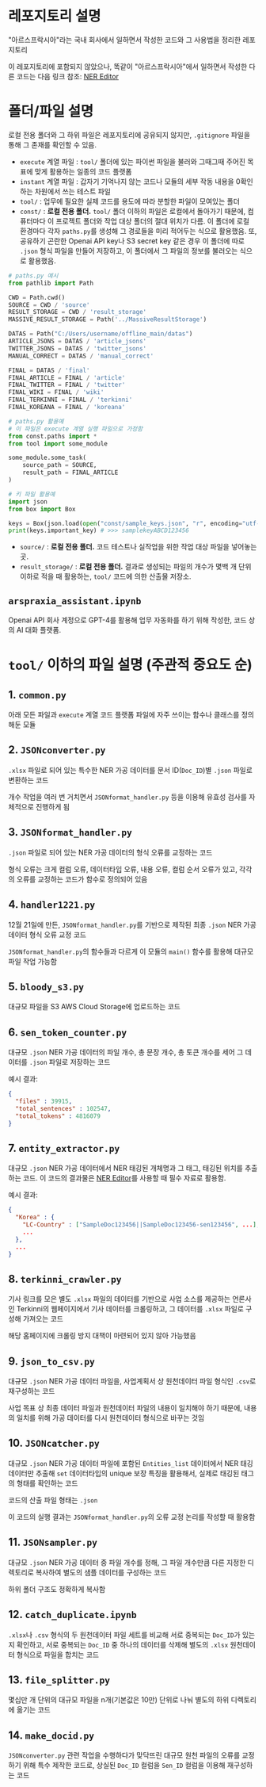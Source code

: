 # 레포지토리 설명
"아르스프락시아"라는 국내 회사에서 일하면서 작성한 코드와 그 사용법을 정리한 레포지토리

이 레포지토리에 포함되지 않았으나, 똑같이 "아르스프락시아"에서 일하면서 작성한 다른 코드는 다음 링크 참조:
[NER Editor](https://github.com/Siadel/arspraxia_JSON_NER_Editor)

# 폴더/파일 설명
로컬 전용 폴더와 그 하위 파일은 레포지토리에 공유되지 않지만, `.gitignore` 파일을 통해 그 존재를 확인할 수 있음.
- `execute` 계열 파일 : `tool/` 폴더에 있는 파이썬 파일을 불러와 그때그때 주어진 목표에 맞게 활용하는 일종의 코드 플랫폼
- `instant` 계열 파일 : 갑자기 기억나지 않는 코드나 모듈의 세부 작동 내용을 0확인하는 차원에서 쓰는 테스트 파일
- `tool/` : 업무에 필요한 실제 코드를 용도에 따라 분할한 파일이 모여있는 폴더
- `const/` : **로컬 전용 폴더.** `tool/` 폴더 이하의 파일은 로컬에서 돌아가기 때문에, 컴퓨터마다 이 프로젝트 폴더와 작업 대상 폴더의 절대 위치가 다름. 이 폴더에 로컬 환경마다 각자 `paths.py`를 생성해 그 경로들을 미리 적어두는 식으로 활용했음. 또, 공유하기 곤란한 Openai API key나 S3 secret key 같은 경우 이 폴더에 따로 `.json` 형식 파일을 만들어 저장하고, 이 폴더에서 그 파일의 정보를 불러오는 식으로 활용했음.
```python
# paths.py 예시
from pathlib import Path

CWD = Path.cwd()
SOURCE = CWD / 'source'
RESULT_STORAGE = CWD / 'result_storage'
MASSIVE_RESULT_STORAGE = Path('../MassiveResultStorage')

DATAS = Path("C:/Users/username/offline_main/datas")
ARTICLE_JSONS = DATAS / 'article_jsons'
TWITTER_JSONS = DATAS / 'twitter_jsons'
MANUAL_CORRECT = DATAS / 'manual_correct'

FINAL = DATAS / 'final'
FINAL_ARTICLE = FINAL / 'article'
FINAL_TWITTER = FINAL / 'twitter'
FINAL_WIKI = FINAL / 'wiki'
FINAL_TERKINNI = FINAL / 'terkinni'
FINAL_KOREANA = FINAL / 'koreana'
```
```python
# paths.py 활용예
# 이 파일은 execute 계열 실행 파일으로 가정함
from const.paths import *
from tool import some_module

some_module.some_task(
    source_path = SOURCE,
    result_path = FINAL_ARTICLE
)
```
```python
# 키 파일 활용예
import json
from box import Box

keys = Box(json.load(open("const/sample_keys.json", "r", encoding="utf-8")))
print(keys.important_key) # >>> samplekeyABCD123456
```
- `source/` : **로컬 전용 폴더.** 코드 테스트나 실작업을 위한 작업 대상 파일을 넣어놓는 곳.
- `result_storage/` : **로컬 전용 폴더.** 결과로 생성되는 파일의 개수가 몇백 개 단위 이하로 적을 때 활용하는, `tool/` 코드에 의한 산출물 저장소.
## `arspraxia_assistant.ipynb`
Openai API 회사 계정으로 GPT-4를 활용해 업무 자동화를 하기 위해 작성한, 코드 상의 AI 대화 플랫폼.

# `tool/` 이하의 파일 설명 (주관적 중요도 순)
## 1. `common.py`
아래 모든 파일과 `execute` 계열 코드 플랫폼 파일에 자주 쓰이는 함수나 클래스를 정의해둔 모듈
## 2. `JSONconverter.py`
`.xlsx` 파일로 되어 있는 특수한 NER 가공 데이터를 문서 ID(`Doc_ID`)별 `.json` 파일로 변환하는 코드

개수 작업을 여러 번 거치면서 `JSONformat_handler.py` 등을 이용해 유효성 검사를 자체적으로 진행하게 됨
## 3. `JSONformat_handler.py`
`.json` 파일로 되어 있는 NER 가공 데이터의 형식 오류를 교정하는 코드

형식 오류는 크게 컬럼 오류, 데이터타입 오류, 내용 오류, 컬럼 순서 오류가 있고, 각각의 오류를 교정하는 코드가 함수로 정의되어 있음
## 4. `handler1221.py`
12월 21일에 만든, `JSONformat_handler.py`를 기반으로 제작된 최종 `.json` NER 가공 데이터 형식 오류 교정 코드

`JSONformat_handler.py`의 함수들과 다르게 이 모듈의 `main()` 함수를 활용해 대규모 파일 작업 가능함
## 5. `bloody_s3.py`
대규모 파일을 S3 AWS Cloud Storage에 업로드하는 코드
## 6. `sen_token_counter.py`
대규모 `.json` NER 가공 데이터의 파일 개수, 총 문장 개수, 총 토큰 개수를 세어 그 데이터를 `.json` 파일로 저장하는 코드

예시 결과:
```json
{
  "files" : 39915,
  "total_sentences" : 102547,
  "total_tokens" : 4816079
}
```
## 7. `entity_extractor.py`
대규모 `.json` NER 가공 데이터에서 NER 태깅된 개체명과 그 태그, 태깅된 위치를 추출하는 코드. 이 코드의 결과물은 [NER Editor](https://github.com/Siadel/arspraxia_JSON_NER_Editor)를 사용할 때 필수 자료로 활용함.

예시 결과:
```json
{
  "Korea" : {
    "LC-Country" : ["SampleDoc123456||SampleDoc123456-sen123456", ...],
    ...
  },
  ...
}
```
## 8. `terkinni_crawler.py`
기사 링크를 모은 별도 `.xlsx` 파일의 데이터를 기반으로 사업 소스를 제공하는 언론사인 Terkinni의 웹페이지에서 기사 데이터를 크롤링하고, 그 데이터를 `.xlsx` 파일로 구성해 가져오는 코드

해당 홈페이지에 크롤링 방지 대책이 마련되어 있지 않아 가능했음
## 9. `json_to_csv.py`
대규모 `.json` NER 가공 데이터 파일을, 사업계획서 상 원천데이터 파일 형식인 `.csv`로 재구성하는 코드

사업 목표 상 최종 데이터 파일과 원천데이터 파일의 내용이 일치해야 하기 때문에, 내용의 일치를 위해 가공 데이터를 다시 원천데이터 형식으로 바꾸는 것임
## 10. `JSONcatcher.py`
대규모 `.json` NER 가공 데이터 파일에 포함된 `Entities_list` 데이터에서 NER 태깅 데이터만 추출해 `set` 데이터타입의 unique 보장 특징을 활용해서, 실제로 태깅된 태그의 형태를 확인하는 코드

코드의 산출 파일 형태는 `.json`

이 코드의 실행 결과는 `JSONformat_handler.py`의 오류 교정 논리를 작성할 때 활용함
## 11. `JSONsampler.py`
대규모 `.json` NER 가공 데이터 중 파일 개수를 정해, 그 파일 개수만큼 다른 지정한 디렉토리로 복사하여 별도의 샘플 데이터를 구성하는 코드

하위 폴더 구조도 정확하게 복사함
## 12. `catch_duplicate.ipynb`
`.xlsx`나 `.csv` 형식의 두 원천데이터 파일 세트를 비교해 서로 중복되는 `Doc_ID`가 있는지 확인하고, 서로 중복되는 `Doc_ID` 중 하나의 데이터를 삭제해 별도의 `.xlsx` 원천데이터 형식으로 파일을 합치는 코드
## 13. `file_splitter.py`
몇십만 개 단위의 대규모 파일을 n개(기본값은 10만) 단위로 나눠 별도의 하위 디렉토리에 옮기는 코드
## 14. `make_docid.py`
`JSONconverter.py` 관련 작업을 수행하다가 맞닥뜨린 대규모 원천 파일의 오류를 교정하기 위해 특수 제작한 코드로, 상실된 `Doc_ID` 컬럼을 `Sen_ID` 컬럼을 이용해 재구성하는 코드